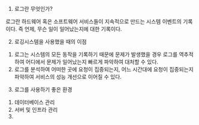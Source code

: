 
1. 로그란 무엇인가?

로그란 하드웨어 혹은 소프트웨어 서비스들이 지속적으로 만드는 시스템 이벤트의 기록이다.
즉 언제, 무슨 일이 일어났는지에 대한 기록이다.

2. 로깅시스템을 사용했을 때의 이점

1) 로그는 시스템의 모든 동작을 기록하기 때문에 문제가 발생했을 경우 로그를 역추적하여 어디에서 문제가 일어났는지 빠르게 파악하여 대처할 수 있다.
2) 로그를 분석하여 어떠한 곳에 요청이 집중되는지, 어느 시간대에 요청이 집중되는지 파악하여 서비스의 성능 개선으로 이어질 수 있다.

3. 로그를 사용하기 좋은 환경

1) 데이터베이스 관리
2) 서버 및 인프라 관리
3) 